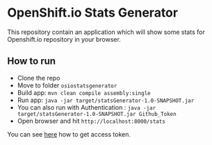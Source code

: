 # OpenShift.io Stats Generator

This repository contain an application which will show some stats for Openshift.io repository in your browser.

## How to run

- Clone the repo
- Move to folder `osiostatsgenerator`
- Build app: `mvn clean compile assembly:single`
- Run app: `java -jar target/statsGenerator-1.0-SNAPSHOT.jar`
- You can also run with Authentication : `java -jar target/statsGenerator-1.0-SNAPSHOT.jar Github_Token`
- Open browser and hit `http://localhost:8000/stats`

You can see [here](https://help.github.com/articles/creating-a-personal-access-token-for-the-command-line/) how to get access token.
